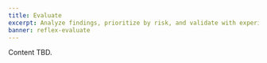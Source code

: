 ```yaml
---
title: Evaluate
excerpt: Analyze findings, prioritize by risk, and validate with experiments.
banner: reflex-evaluate
---
```

Content TBD.
